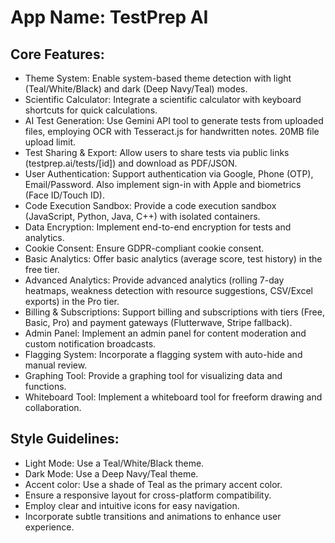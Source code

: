 # **App Name**: TestPrep AI

## Core Features:

- Theme System: Enable system-based theme detection with light (Teal/White/Black) and dark (Deep Navy/Teal) modes.
- Scientific Calculator: Integrate a scientific calculator with keyboard shortcuts for quick calculations.
- AI Test Generation: Use Gemini API tool to generate tests from uploaded files, employing OCR with Tesseract.js for handwritten notes. 20MB file upload limit.
- Test Sharing & Export: Allow users to share tests via public links (testprep.ai/tests/[id]) and download as PDF/JSON.
- User Authentication: Support authentication via Google, Phone (OTP), Email/Password. Also implement sign-in with Apple and biometrics (Face ID/Touch ID).
- Code Execution Sandbox: Provide a code execution sandbox (JavaScript, Python, Java, C++) with isolated containers.
- Data Encryption: Implement end-to-end encryption for tests and analytics.
- Cookie Consent: Ensure GDPR-compliant cookie consent.
- Basic Analytics: Offer basic analytics (average score, test history) in the free tier.
- Advanced Analytics: Provide advanced analytics (rolling 7-day heatmaps, weakness detection with resource suggestions, CSV/Excel exports) in the Pro tier.
- Billing & Subscriptions: Support billing and subscriptions with tiers (Free, Basic, Pro) and payment gateways (Flutterwave, Stripe fallback).
- Admin Panel: Implement an admin panel for content moderation and custom notification broadcasts.
- Flagging System: Incorporate a flagging system with auto-hide and manual review.
- Graphing Tool: Provide a graphing tool for visualizing data and functions.
- Whiteboard Tool: Implement a whiteboard tool for freeform drawing and collaboration.

## Style Guidelines:

- Light Mode: Use a Teal/White/Black theme.
- Dark Mode: Use a Deep Navy/Teal theme.
- Accent color: Use a shade of Teal as the primary accent color.
- Ensure a responsive layout for cross-platform compatibility.
- Employ clear and intuitive icons for easy navigation.
- Incorporate subtle transitions and animations to enhance user experience.